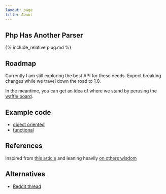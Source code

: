```yaml
---
layout: page
title: About
---
```


## Php Has Another Parser

{% include_relative plug.md %}

## Roadmap

Currently I am still exploring the best API for these needs. Expect breaking changes while we travel down the road to 1.0.

In the meantime, you can get an idea of where we stand by perusing the [waffle board](https://waffle.io/ylixir/phap).

## Example code

-   [object oriented](https://github.com/ylixir/phap/blob/master/test/Integration/OopExamples.php)
-   [functional](https://github.com/ylixir/phap/blob/master/test/Integration/functional_examples.php)

## References

Inspired from [this article](http://theorangeduck.com/page/you-could-have-invented-parser-combinators) and leaning heavily [on others wisdom](https://package.elm-lang.org/packages/elm/parser/latest/Parser)

## Alternatives

-   [Reddit thread](https://www.reddit.com/r/PHP/comments/7l3lhu/state_of_php_based_parser_generators/)
